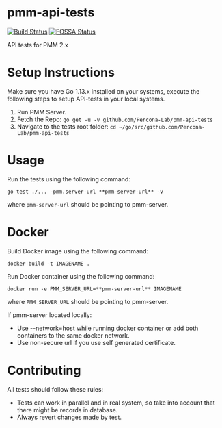 # pmm-api-tests

[![Build Status](https://travis-ci.com/Percona-Lab/pmm-api-tests.svg?branch=master)](https://travis-ci.com/Percona-Lab/pmm-api-tests)
[![FOSSA Status](https://app.fossa.com/api/projects/git%2Bgithub.com%2FPercona-Lab%2Fpmm-api-tests.svg?type=shield)](https://app.fossa.com/projects/git%2Bgithub.com%2FPercona-Lab%2Fpmm-api-tests?ref=badge_shield)

API tests for PMM 2.x

# Setup Instructions

Make sure you have Go 1.13.x installed on your systems, execute the following steps
to setup API-tests in your local systems.

1. Run PMM Server.
2. Fetch the Repo: `go get -u -v github.com/Percona-Lab/pmm-api-tests`
3. Navigate to the tests root folder: `cd ~/go/src/github.com/Percona-Lab/pmm-api-tests`

# Usage

Run the tests using the following command:

```
go test ./... -pmm.server-url **pmm-server-url** -v
```

where `pmm-server-url` should be pointing to pmm-server.

# Docker

Build Docker image using the following command:

```
docker build -t IMAGENAME .
```

Run Docker container using the following command:

```
docker run -e PMM_SERVER_URL=**pmm-server-url** IMAGENAME
```

where `PMM_SERVER_URL` should be pointing to pmm-server.

If pmm-server located locally:

- Use --network=host while running docker container or add both containers to the same docker network.
- Use non-secure url if you use self generated certificate.

# Contributing

All tests should follow these rules:
* Tests can work in parallel and in real system, so take into account that there might be records in database.
* Always revert changes made by test.
